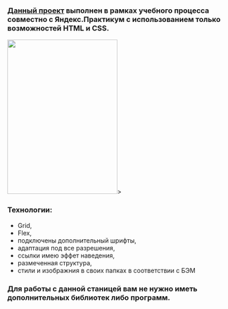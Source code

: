 ### [Данный проект](https://ravil377.github.io/russian-travel/) выполнен в рамках учебного процесса совместно с Яндекс.Практикум с использованием только возможностей HTML и CSS.

<img src="https://github.com/Ravil377/russian-travel/blob/master/assets/russian_travel.gif" width="250" height="350">>

### Технологии:
- Grid,
- Flex,
- подключены дополнительный шрифты,
- адаптация под все разрешения,
- ссылки имею эффет наведения,
- размеченная структура,
- стили и изображния в своих папках в соответствии с БЭМ
### Для работы с данной станицей вам не нужно иметь дополнительных библиотек либо программ.
